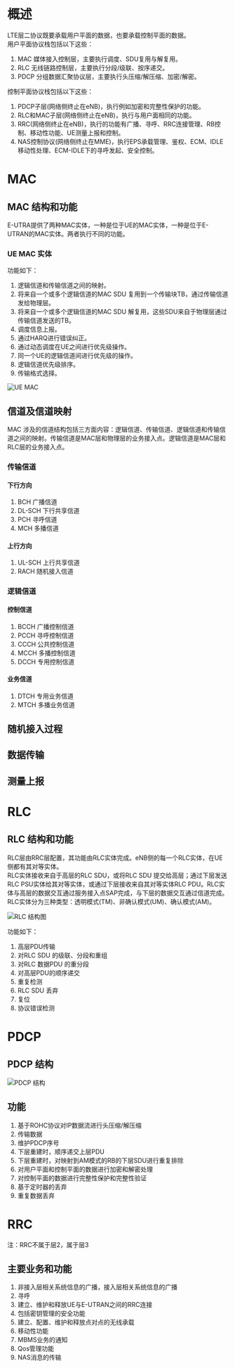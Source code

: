 # 概述
LTE层二协议既要承载用户平面的数据，也要承载控制平面的数据。   
用户平面协议栈包括以下这些：   
1. MAC 媒体接入控制层，主要执行调度、SDU复用与解复用。   
2. RLC 无线链路控制层，主要执行分段/级联、按序递交。   
3. PDCP 分组数据汇聚协议层，主要执行头压缩/解压缩、加密/解密。   

控制平面协议栈包括以下这些：   
1. PDCP子层(网络侧终止在eNB)，执行例如加密和完整性保护的功能。   
2. RLC和MAC子层(网络侧终止在eNB)，执行与用户面相同的功能。   
3. RRC(网络侧终止在eNB)，执行的功能有广播、寻呼、RRC连接管理、RB控制、移动性功能、UE测量上报和控制。   
4. NAS控制协议(网络侧终止在MME)，执行EPS承载管理、鉴权、ECM、IDLE移动性处理、ECM-IDLE下的寻呼发起、安全控制。   

# MAC

## MAC 结构和功能
E-UTRA提供了两种MAC实体，一种是位于UE的MAC实体，一种是位于E-UTRAN的MAC实体。两者执行不同的功能。

### UE MAC 实体
功能如下：   
1. 逻辑信道和传输信道之间的映射。   
2. 将来自一个或多个逻辑信道的MAC SDU 复用到一个传输块TB，通过传输信道发给物理层。   
3. 将来自一个或多个逻辑信道的MAC SDU 解复用，这些SDU来自于物理层通过传输信道发送的TB。   
4. 调度信息上报。   
5. 通过HARQ进行错误纠正。   
6. 通过动态调度在UE之间进行优先级操作。   
7. 同一个UE的逻辑信道间进行优先级的操作。   
8. 逻辑信道优先级排序。   
9. 传输格式选择。   

![UE MAC](./LTE/UE%20MAC.jpg)   

## 信道及信道映射
MAC 涉及的信道结构包括三方面内容：逻辑信道、传输信道、逻辑信道和传输信道之间的映射。传输信道是MAC层和物理层的业务接入点。逻辑信道是MAC层和RLC层的业务接入点。   

### 传输信道

#### 下行方向
1. BCH 广播信道   
2. DL-SCH 下行共享信道   
3. PCH 寻呼信道   
4. MCH 多播信道   

#### 上行方向
1. UL-SCH 上行共享信道   
2. RACH 随机接入信道   

### 逻辑信道

#### 控制信道
1. BCCH 广播控制信道   
2. PCCH 寻呼控制信道   
3. CCCH 公共控制信道   
4. MCCH 多播控制信道   
5. DCCH 专用控制信道   

#### 业务信道
1. DTCH 专用业务信道   
2. MTCH 多播业务信道   

## 随机接入过程

## 数据传输

## 测量上报

# RLC

## RLC 结构和功能
RLC层由RRC层配置，其功能由RLC实体完成。eNB侧的每一个RLC实体，在UE侧都有其对等实体。   
RLC实体接收来自于高层的RLC SDU，或将RLC SDU 提交给高层；通过下层发送RLC PSU实体给其对等实体，或通过下层接收来自其对等实体RLC PDU。RLC实体与高层的数据交互通过服务接入点SAP完成，与下层的数据交互通过信道完成。   
RLC实体分为三种类型：透明模式(TM)、非确认模式(UM)、确认模式(AM)。   

![RLC 结构图](./LTE/RLC%20%E7%BB%93%E6%9E%84%E5%9B%BE.jpg)   

功能如下：   
1. 高层PDU传输   
2. 对RLC SDU 的级联、分段和重组   
3. 对RLC 数据PDU 的重分段   
4. 对高层PDU的顺序递交   
5. 重复检测   
6. RLC SDU 丢弃   
7. 复位   
8. 协议错误检测   

# PDCP

## PDCP 结构
![PDCP 结构](./LTE/PDCP%20%E7%BB%93%E6%9E%84.jpg)   

## 功能
1. 基于ROHC协议对IP数据流进行头压缩/解压缩   
2. 传输数据   
3. 维护PDCP序号   
4. 下层重建时，顺序递交上层PDU   
5. 下层重建时，对映射到AM模式的RB的下层SDU进行重复排除   
6. 对用户平面和控制平面的数据进行加密和解密处理   
7. 对控制平面的数据进行完整性保护和完整性验证   
8. 基于定时器的丢弃   
9. 重复数据丢弃   

# RRC
注：RRC不属于层2，属于层3   

## 主要业务和功能
1. 非接入层相关系统信息的广播，接入层相关系统信息的广播   
2. 寻呼   
3. 建立、维护和释放UE与E-UTRAN之间的RRC连接   
4. 包括密钥管理的安全功能   
5. 建立、配置、维护和释放点对点的无线承载   
6. 移动性功能   
7. MBMS业务的通知   
8. Qos管理功能   
9. NAS消息的传输   


